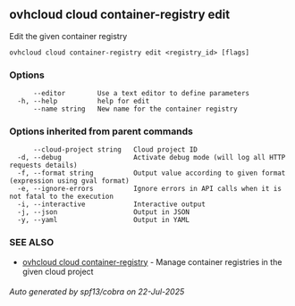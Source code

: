 ## ovhcloud cloud container-registry edit

Edit the given container registry

```
ovhcloud cloud container-registry edit <registry_id> [flags]
```

### Options

```
      --editor        Use a text editor to define parameters
  -h, --help          help for edit
      --name string   New name for the container registry
```

### Options inherited from parent commands

```
      --cloud-project string   Cloud project ID
  -d, --debug                  Activate debug mode (will log all HTTP requests details)
  -f, --format string          Output value according to given format (expression using gval format)
  -e, --ignore-errors          Ignore errors in API calls when it is not fatal to the execution
  -i, --interactive            Interactive output
  -j, --json                   Output in JSON
  -y, --yaml                   Output in YAML
```

### SEE ALSO

* [ovhcloud cloud container-registry](ovhcloud_cloud_container-registry.md)	 - Manage container registries in the given cloud project

###### Auto generated by spf13/cobra on 22-Jul-2025
